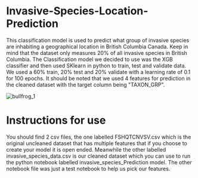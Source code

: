 # Invasive-Species-Location-Prediction
This classification model is used to predict what group of invasive species are inhabiting a geographical location in British Columbia Canada. Keep in mind that the dataset only measures 20% of all invasive species in British Columbia. The Classification model we decided to use was the XGB classifier and then used SKlearn in python to train, test and validate data. We used a 60% train, 20% test and 20% validate with a learning rate of 0.1 for 100 epochs. It should be noted that we used 4 features for prediction in the cleaned dataset with the target column being "TAXON_GRP".

![bullfrog_1](https://user-images.githubusercontent.com/81518926/132046825-663471e6-5683-4d8b-b950-3cd8e6eae08c.jpg)
# Instructions for use
You should find 2 csv files, the one labelled FSHQTCNVSV.csv which is the original uncleaned dataset that has multiple features that if you choose to create your model it is open ended. Meanwhile the other labelled invasive_species_data.csv is our cleaned dataset which you can use to run the python notebook labelled invasive_species_Prediction model. The other notebook file was just a test notebook to help us pick our features.

